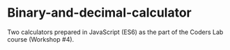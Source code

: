 # Binary-and-decimal-calculator
Two calculators prepared in JavaScript (ES6) as the part of the Coders Lab course (Workshop #4).
